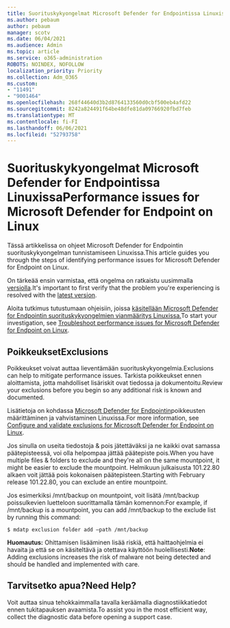 ```yaml
---
title: Suorituskykyongelmat Microsoft Defender for Endpointissa Linuxissa
ms.author: pebaum
author: pebaum
manager: scotv
ms.date: 06/04/2021
ms.audience: Admin
ms.topic: article
ms.service: o365-administration
ROBOTS: NOINDEX, NOFOLLOW
localization_priority: Priority
ms.collection: Adm_O365
ms.custom:
- "11491"
- "9001464"
ms.openlocfilehash: 268f44640d3b2d8764133560d0cbf500eb4afd22
ms.sourcegitcommit: 8242a824491f64be48dfe81da09766920fbd7feb
ms.translationtype: MT
ms.contentlocale: fi-FI
ms.lasthandoff: 06/06/2021
ms.locfileid: "52793758"
---
```

# <a name="performance-issues-for-microsoft-defender-for-endpoint-on-linux"></a><span data-ttu-id="0c193-102">Suorituskykyongelmat Microsoft Defender for Endpointissa Linuxissa</span><span class="sxs-lookup"><span data-stu-id="0c193-102">Performance issues for Microsoft Defender for Endpoint on Linux</span></span>

<span data-ttu-id="0c193-103">Tässä artikkelissa on ohjeet Microsoft Defender for Endpointin suorituskykyongelman tunnistamiseen Linuxissa.</span><span class="sxs-lookup"><span data-stu-id="0c193-103">This article guides you through the steps of identifying performance issues for Microsoft Defender for Endpoint on Linux.</span></span>

<span data-ttu-id="0c193-104">On tärkeää ensin varmistaa, että ongelma on ratkaistu uusimmalla [versiolla](/microsoft-365/security/defender-endpoint/linux-whatsnew).</span><span class="sxs-lookup"><span data-stu-id="0c193-104">It's important to first verify that the problem you're experiencing is resolved with the [latest version](/microsoft-365/security/defender-endpoint/linux-whatsnew).</span></span> 

<span data-ttu-id="0c193-105">Aloita tutkimus tutustumaan ohjeisiin, joissa [käsitellään Microsoft Defender for Endpointin suorituskykyongelmien vianmääritys Linuxissa.](/microsoft-365/security/defender-endpoint/linux-support-perf)</span><span class="sxs-lookup"><span data-stu-id="0c193-105">To start your investigation, see [Troubleshoot performance issues for Microsoft Defender for Endpoint on Linux](/microsoft-365/security/defender-endpoint/linux-support-perf).</span></span>

## <a name="exclusions"></a><span data-ttu-id="0c193-106">Poikkeukset</span><span class="sxs-lookup"><span data-stu-id="0c193-106">Exclusions</span></span>

<span data-ttu-id="0c193-107">Poikkeukset voivat auttaa lieventämään suorituskykyongelmia.</span><span class="sxs-lookup"><span data-stu-id="0c193-107">Exclusions can help to mitigate performance issues.</span></span> <span data-ttu-id="0c193-108">Tarkista poikkeukset ennen aloittamista, jotta mahdolliset lisäriskit ovat tiedossa ja dokumentoitu.</span><span class="sxs-lookup"><span data-stu-id="0c193-108">Review your exclusions before you begin so any additional risk is known and documented.</span></span>

<span data-ttu-id="0c193-109">Lisätietoja on kohdassa [Microsoft Defender for Endpointin](/microsoft-365/security/defender-endpoint/linux-exclusions)poikkeusten määrittäminen ja vahvistaminen Linuxissa.</span><span class="sxs-lookup"><span data-stu-id="0c193-109">For more information, see [Configure and validate exclusions for Microsoft Defender for Endpoint on Linux](/microsoft-365/security/defender-endpoint/linux-exclusions).</span></span>

<span data-ttu-id="0c193-110">Jos sinulla on useita tiedostoja & pois jätettäväksi ja ne kaikki ovat samassa päätepisteessä, voi olla helpompaa jättää päätepiste pois.</span><span class="sxs-lookup"><span data-stu-id="0c193-110">When you have multiple files & folders to exclude and they're all on the same mountpoint, it might be easier to exclude the mountpoint.</span></span> <span data-ttu-id="0c193-111">Helmikuun julkaisusta 101.22.80 alkaen voit jättää pois kokonaisen päätepisteen.</span><span class="sxs-lookup"><span data-stu-id="0c193-111">Starting with February release 101.22.80, you can exclude an entire mountpoint.</span></span>

<span data-ttu-id="0c193-112">Jos esimerkiksi /mnt/backup on mountpoint, voit lisätä /mnt/backup poissulkevien luetteloon suorittamalla tämän komennon:</span><span class="sxs-lookup"><span data-stu-id="0c193-112">For example, if /mnt/backup is a mountpoint, you can add /mnt/backup to the exclude list by running this command:</span></span>

`$ mdatp exclusion folder add –path /mnt/backup`

<span data-ttu-id="0c193-113">**Huomautus:** Ohittamisen lisääminen lisää riskiä, että haittaohjelmia ei havaita ja että se on käsiteltävä ja otettava käyttöön huolellisesti.</span><span class="sxs-lookup"><span data-stu-id="0c193-113">**Note**: Adding exclusions increases the risk of malware not being detected and should be handled and implemented with care.</span></span>

## <a name="need-help"></a><span data-ttu-id="0c193-114">Tarvitsetko apua?</span><span class="sxs-lookup"><span data-stu-id="0c193-114">Need Help?</span></span>

<span data-ttu-id="0c193-115">Voit auttaa sinua tehokkaimmalla tavalla keräämalla diagnostiikkatiedot ennen tukitapauksen avaamista.</span><span class="sxs-lookup"><span data-stu-id="0c193-115">To assist you in the most efficient way, collect the diagnostic data before opening a support case.</span></span>
